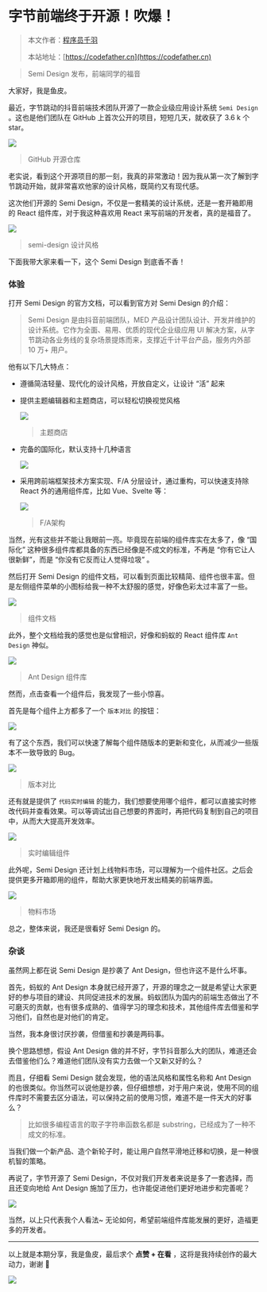 # 字节前端终于开源！吹爆！

> 本文作者：[程序员千羽](https://yuyuanweb.feishu.cn/wiki/Abldw5WkjidySxkKxU2cQdAtnah)
>
> 本站地址：[https://codefather.cn](https://codefather.cn)

> Semi Design 发布，前端同学的福音

大家好，我是鱼皮。

最近，字节跳动的抖音前端技术团队开源了一款企业级应用设计系统 `Semi Design` 。这也是他们团队在 GitHub 上首次公开的项目，短短几天，就收获了 3.6 k 个 star。

![](https://pic.yupi.icu/5563/202311091151185.png)

> GitHub 开源仓库

老实说，看到这个开源项目的那一刻，我真的非常激动！因为我从第一次了解到字节跳动开始，就非常喜欢他家的设计风格，既简约又有现代感。

这次他们开源的 Semi Design，不仅是一套精美的设计系统，还是一套开箱即用的 React 组件库，对于我这种喜欢用 React 来写前端的开发者，真的是福音了。

![](https://pic.yupi.icu/5563/202311091151279.png)

> semi-design 设计风格

下面我带大家来看一下，这个 Semi Design 到底香不香！

### 体验

打开 Semi Design 的官方文档，可以看到官方对 Semi Design 的介绍：

> Semi Design 是由抖音前端团队，MED 产品设计团队设计、开发并维护的设计系统。它作为全面、易用、优质的现代企业级应用 UI 解决方案，从字节跳动各业务线的复杂场景提炼而来，支撑近千计平台产品，服务内外部 10 万+ 用户。

他有以下几大特点：

- 遵循简洁轻量、现代化的设计风格，开放自定义，让设计 “活” 起来

- 提供主题编辑器和主题商店，可以轻松切换视觉风格

  ![](https://pic.yupi.icu/5563/202311091151248.png)

  > 主题商店

- 完备的国际化，默认支持十几种语言

  ![](https://pic.yupi.icu/5563/202311091151221.png)

- 采用跨前端框架技术方案实现、F/A 分层设计，通过重构，可以快速支持除 React 外的通用组件库，比如 Vue、Svelte 等：

  ![](https://pic.yupi.icu/5563/202311091151173.png)

  > F/A架构

当然，光有这些并不能让我眼前一亮。毕竟现在前端的组件库实在太多了，像 “国际化” 这种很多组件库都具备的东西已经像是不成文的标准，不再是 “你有它让人很新鲜”，而是 “你没有它反而让人觉得垃圾” 。

然后打开 Semi Design 的组件文档，可以看到页面比较精简、组件也很丰富。但是左侧组件菜单的小图标给我一种不太舒服的感觉，好像色彩太过丰富了一些。

![](https://pic.yupi.icu/5563/202311091151209.png)

> 组件文档

此外，整个文档给我的感觉也是似曾相识，好像和蚂蚁的 React 组件库 `Ant Design` 神似。

![](https://pic.yupi.icu/5563/202311091151799.png)

> Ant Design 组件库

然而，点击查看一个组件后，我发现了一些小惊喜。

首先是每个组件上方都多了一个 `版本对比` 的按钮：

![](https://pic.yupi.icu/5563/202311091151805.png)

有了这个东西，我们可以快速了解每个组件随版本的更新和变化，从而减少一些版本不一致导致的 Bug。

![](https://pic.yupi.icu/5563/202311091151905.png)

> 版本对比

还有就是提供了 `代码实时编辑` 的能力，我们想要使用哪个组件，都可以直接实时修改代码并查看效果。可以等调试出自己想要的界面时，再把代码复制到自己的项目中，从而大大提高开发效率。

![](https://pic.yupi.icu/5563/202311091151900.png)

> 实时编辑组件

此外呢，Semi Design 还计划上线物料市场，可以理解为一个组件社区。之后会提供更多开箱即用的组件，帮助大家更快地开发出精美的前端界面。

![](https://pic.yupi.icu/5563/202311091151312.png)

> 物料市场

总之，整体来说，我还是很看好 Semi Design 的。

### 杂谈

虽然网上都在说 Semi Design 是抄袭了 Ant Design，但也许这不是什么坏事。

首先，蚂蚁的 Ant Design 本身就已经开源了，开源的理念之一就是希望让大家更好的参与项目的建设、共同促进技术的发展。蚂蚁团队为国内的前端生态做出了不可磨灭的贡献，也有很多成熟的、值得学习的理念和技术，其他组件库去借鉴和学习他们，自然也是对他们的肯定。

当然，我本身很讨厌抄袭，但借鉴和抄袭是两码事。

换个思路想想，假设 Ant Design 做的并不好，字节抖音那么大的团队，难道还会去借鉴他们么？难道他们团队没有实力去做一个又新又好的么？

而且，仔细看 Semi Design 就会发现，他的语法风格和属性名称和 Ant Design 的也很类似。你当然可以说他是抄袭，但仔细想想，对于用户来说，使用不同的组件库时不需要去区分语法，可以保持之前的使用习惯，难道不是一件天大的好事么？

> 比如很多编程语言的取子字符串函数名都是 substring，已经成为了一种不成文的标准。

当我们做一个新产品、造个新轮子时，能让用户自然平滑地迁移和切换，是一种很机智的策略。

再说了，字节开源了 Semi Design，不仅对我们开发者来说是多了一套选择，而且还变向地给 Ant Design 施加了压力，也许能促进他们更好地进步和完善呢？

![](https://pic.yupi.icu/5563/202311091151994.png)

当然，以上只代表我个人看法~ 无论如何，希望前端组件库能发展的更好，造福更多的开发者。



------


以上就是本期分享，我是鱼皮，最后求个 **点赞 + 在看** ，这将是我持续创作的最大动力，谢谢 🙏

![](https://pic.yupi.icu/5563/202311091151249.png)